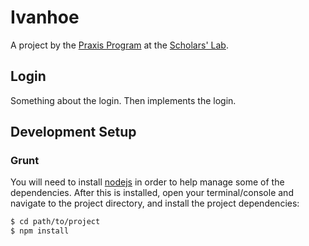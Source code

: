 # Ivanhoe

A project by the [Praxis Program](http://praxis.scholarslab.org) at the
[Scholars' Lab](http://scholarslab.org).

## Login
Something about the login. Then implements the login.


## Development Setup

### Grunt

You will need to install [nodejs](http://nodejs.org/) in order to help
manage some of the dependencies. After this is installed, open your
terminal/console and navigate to the project directory, and install the
project dependencies:

```bash
$ cd path/to/project
$ npm install
```


